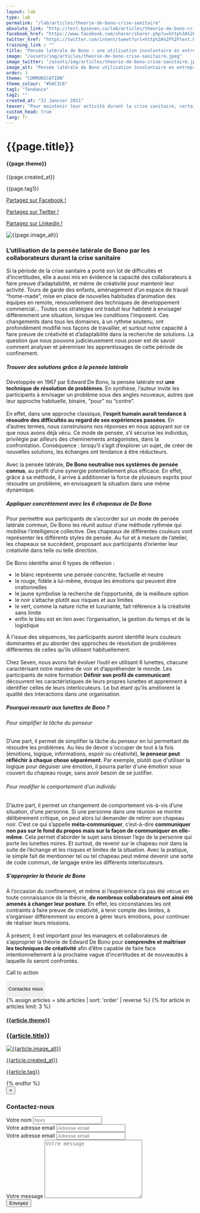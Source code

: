 ```yaml
---
layout: lab
type: lab
permalink: "/lab/articles/theorie-de-bono-crise-sanitaire"
absolute_link: "http://test.byseven.co/lab/articles/theorie-de-bono-crise-sanitaire"
facebook_href: "https://www.facebook.com/sharer/sharer.php?u=http%3A%2F%2Ftest.byseven.co%2Flab%2Farticles%2Ftheorie-de-bono-crise-sanitaire&amp;src=sdkpreparse"
twitter_href: "https://twitter.com/intent/tweet?url=http%3A%2F%2Ftest.byseven.co%2Flab%2Farticles%2Ftheorie-de-bono-crise-sanitaire&text=Pens%C3%A9e%20lat%C3%A9rale%20de%20Bono%20%3A%20une%20utilisation%20involontaire%20en%20entreprise%20lors%20de%20la%20crise"
training_link : ""
title: "Pensée latérale de Bono : une utilisation involontaire en entreprise lors de la crise"
image: "/assets/img/articles/theorie-de-bono-crise-sanitaire.jpeg"
image_twitter: "/assets/img/articles/theorie-de-bono-crise-sanitaire.jpeg"
image_alt: "Pensée latérale de Bono utilisation involontaire en entreprise lors de la crise"
order: 3
theme: "COMMUNICATION"
theme_colour: "#5AC3C8"
tag1: "Tendance"
tag2: ""
created_at: "22 Janvier 2021"
teaser: "Pour maintenir leur activité durant la crise sanitaire, certains collaborateurs ont fait preuve d’adaptabilité et de créativité. Sans s’en rendre compte, ils ont recouru à la théorie de Bono sur la pensée latérale, ce qui s’est avéré fort enrichissant."
custom_head: true
lang: fr
---
```


<div class="container-lab-article">
  <div class="lab-article-banner">
    <h1>{{page.title}}</h1>
    <div class="lab-article-banner-tags">
      <div class="lab-article-banner-tags-left">
        <h4 style='background-color: {{page.theme_colour}};'>{{page.theme}}</h4>
        <p class="lab-article-banner-tags-date">{{page.created_at}}</p>
        <div>
          <p class="lab-article-banner-tag">{{page.tag1}}</p>
        </div>
      </div>
      <div class="lab-article-banner-tags-right">
        <div class="fb-share-button" data-href="{{page.absolute_link}}" data-layout="button" data-size="small">
          <a target="_blank" href="{{page.facebook_href}}" class='tooltip-facebook'>
            <i class="fab fa-facebook-f"></i>
            <div class="top">
              <p>Partagez sur Facebook !</p>
              <i></i>
            </div>
          </a>
        </div>
          <a class='tooltip-twitter' href='{{page.twitter_href}}' target="_blank">
            <i class="fab fa-twitter"></i>
            <div class="top">
              <p>Partagez sur Twitter !</p>
              <i></i>
            </div>
          </a>
          <a class='tooltip-linkedin' href='https://www.linkedin.com/sharing/share-offsite/?url={{site.url}}{{page.url}}' target='_blank'>
            <i class="fab fa-linkedin-in"></i>
            <div class="top">
              <p>Partagez sur Linkedin !</p>
              <i></i>
            </div>
          </a>
      </div>
    </div>
    <img src="{{page.image}}" alt="{{page.image_alt}}" style='object-position: 50% 85%;'>
  </div>
  <div class="lab-article-text">
    <div class="lab-article-text-primary">
      <h3 style='color: {{page.theme_colour}};'>L’utilisation de la pensée latérale de Bono par les collaborateurs durant la crise sanitaire</h3>
      <p>Si la période de la crise sanitaire a porté son lot de difficultés et d’incertitudes, elle a aussi mis en évidence la capacité des collaborateurs à faire preuve d’adaptabilité, et même de créativité pour maintenir leur activité. Tours de garde des enfants, aménagement d’un espace de travail “home-made”, mise en place de nouvelles habitudes d’animation des équipes en remote, renouvellement des techniques de développement commercial... Toutes ces stratégies ont traduit leur habileté à envisager différemment une situation, lorsque les conditions l'imposent. Ces changements dans tous les domaines, à un rythme soutenu, ont profondément modifié nos façons de travailler, et surtout notre capacité à faire preuve de créativité et d’adaptabilité dans la recherche de solutions. La question que nous pouvons judicieusement nous poser est de savoir comment analyser et pérenniser les apprentissages de cette période de confinement.</p>
      <div class="lab-article-text-separator" style='border: solid 2px {{page.theme_colour}};'></div>
    </div>
    <div class="lab-article-text-secondary">
      <h5>Trouver des solutions grâce à la pensée latérale</h5>
      <p>Développée en 1967 par Edward De Bono, la pensée latérale est <strong>une technique de résolution de problèmes</strong>. En synthèse, l’auteur invite les participants à envisager un problème sous des angles nouveaux, autres que leur approche habituelle, binaire, “pour” ou “contre”.
      <br><br>
      En effet, dans une approche classique, <strong>l’esprit humain aurait tendance à résoudre des difficultés au regard de ses expériences passées</strong>. En d’autres termes, nous construisons nos réponses en nous appuyant sur ce que nous avons déjà vécu. Ce mode de pensée, s’il sécurise les individus, privilégie par ailleurs des cheminements antagonistes, dans la confrontation. Conséquence : lorsqu’il s’agit d’explorer un sujet, de créer de nouvelles solutions, les échanges ont tendance à être réducteurs.
      <br><br>
      Avec la pensée latérale, <strong>De Bono neutralise nos systèmes de pensée connus</strong>, au profit d’une synergie potentiellement plus efficace. En effet, grâce à sa méthode, il arrive à additionner la force de plusieurs esprits pour résoudre un problème, en envisageant la situation dans une même dynamique.</p>
    </div>
    <div class="lab-article-text-secondary">
      <h5>Appliquer concrètement avec les 6 chapeaux de De Bono</h5>
      <p>Pour permettre aux participants de s’accorder sur un mode de pensée latérale commun, De Bono les réunit autour d’une méthode rythmée qui mobilise l’intelligence collective. Des chapeaux de différentes couleurs vont représenter les différents styles de pensée. Au fur et à mesure de l’atelier, les chapeaux se succèdent, proposant aux participants d’orienter leur créativité dans telle ou telle direction. <br><br>
      De Bono identifie ainsi 6 types de réflexion :
      <ul>
      <li>le blanc représente une pensée concrète, factuelle et neutre </li>
      <li>le rouge, fidèle à lui-même, évoque les émotions qui peuvent être irrationnelles </li>
      <li>le jaune symbolise la recherche de l’opportunité, de la meilleure option</li>
      <li>le noir s’attache plutôt aux risques et aux limites</li>
      <li>le vert, comme la nature riche et luxuriante, fait référence à la créativité sans limite</li>
      <li>enfin le bleu est en lien avec l’organisation, la gestion du temps et de la logistique</li>
      </ul>
      À l’issue des séquences, les participants auront identifié leurs couleurs dominantes et pu aborder des approches de résolution de problèmes différentes de celles qu’ils utilisent habituellement. <br><br>
      Chez Seven, nous avons fait évoluer l’outil en utilisant 6 lunettes, chacune caractérisant notre manière de voir et d’appréhender le monde. Les participants de notre formation <strong>Définir son profil de communicant</strong> découvrent les caractéristiques de leurs propres lunettes et apprennent à identifier celles de leurs interlocuteurs. Le but étant qu’ils améliorent la qualité des interactions dans une organisation.</p>
    </div>
    <div class="lab-article-text-secondary">
      <h5>Pourquoi recourir aux lunettes de Bono ?</h5>
    </div>
    <div class="lab-article-text-secondary">
      <h6>Pour simplifier la tâche du penseur</h6>
      <p>D’une part, il permet de simplifier la tâche du penseur en lui permettant de résoudre les problèmes. Au lieu de devoir s'occuper de tout à la fois (émotions, logique, informations, espoir ou créativité), <strong>le penseur peut réfléchir à chaque chose séparément</strong>. Par exemple, plutôt que d'utiliser la logique pour déguiser une émotion, il pourra parler d'une émotion sous couvert du chapeau rouge, sans avoir besoin de se justifier.</p>
      <!-- <div class="lab-article-text-secondary-image">
        <img src="/assets/img/articles/communication-non-verbale-tiktok_secondary.jpeg" alt="Maîtriser sa communication non-verbale">
      </div> -->
    </div>
    <div class="lab-article-text-secondary">
      <h6>Pour modifier le comportement d’un individu</h6>
      <p>D’autre part, il permet un changement de comportement vis-à-vis d’une situation, d’une personne. Si une personne dans une réunion se montre délibérement critique, on peut alors lui demander de retirer son chapeau noir. C’est ce qui s’appelle <strong>méta-communiquer</strong>, c’est-à-dire <strong>communiquer non pas sur le fond du propos mais sur la façon de communiquer en elle-même</strong>. Cela permet d’aborder le sujet sans blesser l’ego de la personne qui porte les lunettes noires. Et surtout, de revenir sur le chapeau noir dans la suite de l’échange et les risques et limites de la situation. Avec la pratique, le simple fait de mentionner tel ou tel chapeau peut même devenir une sorte de code commun, de langage entre les différents interlocuteurs.</p>
    </div>
    <div class="lab-article-text-secondary">
      <h5>S’approprier la théorie de Bono</h5>
      <p>À l’occasion du confinement, et même si l’expérience n’a pas été vécue en toute connaissance de la théorie, <strong>de nombreux collaborateurs ont ainsi été amenés à changer leur posture</strong>. En effet, les circonstances les ont contraints à faire preuve de créativité, à tenir compte des limites, à s’organiser différemment ou encore à gérer leurs émotions, pour continuer de réaliser leurs missions. <br><br>
      À présent, il est important pour les managers et collaborateurs de s’approprier la théorie de Edward De Bono pour <strong>comprendre et maîtriser les techniques de créativité</strong> afin d’être capable de faire face intentionnellement à la prochaine vague d’incertitudes et de nouveautés à laquelle ils seront confrontés. </p>
<!-- <button class="btn" type="button" style='background-color: {{page.theme_colour}};'><p>En savoir plus sur la formation</p></button> -->
    </div>
    <div class="lab-article-text-medias">
      <p>Call to action</p>
      <a target="_blank" href="{{page.facebook_href}}"><i class="fab fa-facebook-f"></i></a>
      <a href='{{page.twitter_href}}' target="_blank"><i class="fab fa-twitter"></i></a>
      <a href='https://www.linkedin.com/sharing/share-offsite/?url={{site.url}}{{page.url}}' target='_blank'><i class="fab fa-linkedin-in"></i></a>
    </div>
    <button class='btn btn-navbar-trainings-1' data-toggle='modal' data-target='#contactUs' style='background-color: {{page.theme_colour}};border: none;'><p>Contactez nous</p></button>
  </div>
</div>
<div class="lab-article-recents">
  <div class="row">
    {% assign articles = site.articles | sort: 'order' | reverse %}
    {% for article in articles limit: 3 %}
    <div class="col-md-4">
      <a href="{{article.permalink}}">
        <div class="lab-article-recents-card">
          <h4 style='background-color: {{article.theme_colour}};'>{{article.theme}}</h4>
          <h3 class="lab-article-recents-card-title">{{article.title}}</h3>
          <div class="lab-article-recents-separator" style='border: 2px solid {{article.theme_colour}}'></div>
          <img src="{{article.image}}" alt="{{article.image_alt}}">
          <div class="lab-article-recents-tags">
            <p>{{article.created_at}}</p>
            <p>{{article.tag}}</p>
            <p></p>
          </div>
        </div>
      </a>
    </div>
    {% endfor %}
  </div>
</div>

<!-- Modal -->
<div class="modal fade" id="contactUs" tabindex="-1" role="dialog" aria-labelledby="myModalLabel">
  <div class="modal-dialog" role="document">
    <div class="modal-content">
      <div class="modal-header">
        <button type="button" class="close" data-dismiss="modal" aria-label="Close"><span aria-hidden="true">&times;</span></button>
        <div id="modal-title" style=" display: flex; justify-content: space-between;">
          <h3 class="modal-title" id="myModalLabel">Contactez-nous</h3>
        </div>
      </div>
      <div class="modal-body" id="modalNewBookinBody">
        <form action="https://seven-builder.herokuapp.com/contact_form" method="GET" id="contact-form">
          <div class="form-group">
            <label for="form-name">Votre nom</label>
            <input type="text" name="name" id='form-name' placeholder="Nom" class='form-control'>
          </div>
          <div class="form-group hidden">
            <label for="form-email">Votre adresse email</label>
            <input type="email" name="email_2" id='form-email2' placeholder="Adresse email" class='form-control'>
          </div>
          <div class="form-group">
            <label for="form-email">Votre adresse email</label>
            <input type="email" name="email" id='form-email' placeholder="Adresse email" class='form-control'>
          </div>
          <div class="form-group">
            <label for="form-message">Votre message</label>
            <textarea name="message" id="form-message" cols="30" rows="10" placeholder="Votre message" class='form-control'></textarea>
          </div>
          <button type="submit" class="btn contact-button" id='form-button'>Envoyez</button>
        </form>
      </div>
    </div>
  </div>
</div>

<script type="text/javascript">
  function recentCardFront() {
    var titles = document.querySelectorAll('.lab-article-recents-card-title');
    if (window.innerWidth > 1000) {
      var max = 0;
      titles.forEach((element) => {
        if (element.clientHeight > max) {
          max = element.clientHeight;
        }
      })
      titles.forEach((element) => {
        element.style.height = max.toString() + 'px';
      })
    } else {
      titles.forEach((element) => {
        element.style.height = 'auto';
      })
    }
  }
  recentCardFront();
  window.addEventListener('resize', recentCardFront);
</script>
